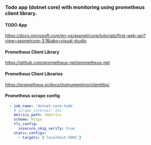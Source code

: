 ### Todo app (dotnet core) with monitoring using prometheus client library.

#### TODO App
https://docs.microsoft.com/en-us/aspnet/core/tutorials/first-web-api?view=aspnetcore-3.1&tabs=visual-studio

#### Prometheus Client Library
https://github.com/prometheus-net/prometheus-net

#### Prometheus Client Libraries
https://prometheus.io/docs/instrumenting/clientlibs/


#### Prometheus scrape config

```yml
  - job_name: 'dotnet-core-todo'
    # scrape_interval: 15s
    metrics_path: /metrics
    scheme: https
    tls_config:
      insecure_skip_verify: true
    static_configs:
      - targets: ['localhost:5001']
```
